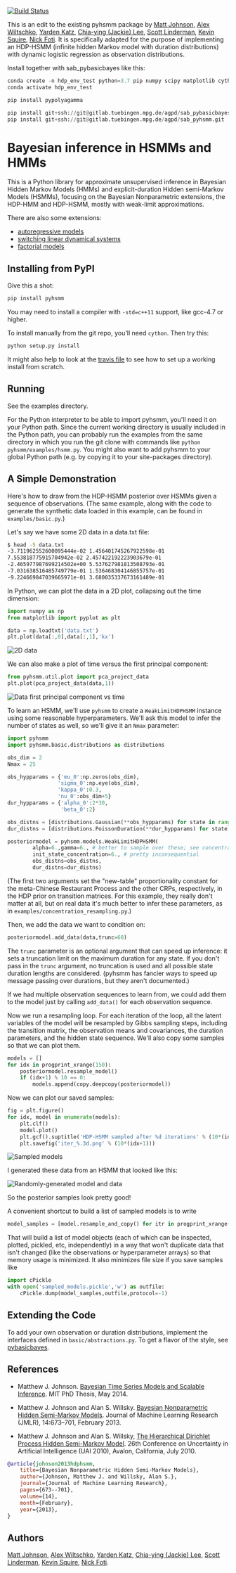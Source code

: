 [![Build
Status](https://travis-ci.org/mattjj/pyhsmm.svg?branch=master)](https://travis-ci.org/mattjj/pyhsmm)

This is an edit to the existing pyhsmm package by [Matt Johnson](https://github.com/mattjj), [Alex Wiltschko](https://github.com/alexbw), [Yarden Katz](https://github.com/yarden), [Chia-ying (Jackie) Lee](https://github.com/jacquelineCelia), [Scott Linderman](https://github.com/slinderman), [Kevin Squire](https://github.com/kmsquire), [Nick Foti](https://github.com/nfoti). It is specifically adapted for the purpose of implementing an HDP-HSMM (infinite hidden Markov model with duration distributions) with dynamic logistic regression as observation distributions.

Install together with sab_pybasicbayes like this:

```python
conda create -n hdp_env_test python=3.7 pip numpy scipy matplotlib cython nose future requests 
conda activate hdp_env_test

pip install pypolyagamma

pip install git+ssh://git@gitlab.tuebingen.mpg.de/agpd/sab_pybasicbayes.git
pip install git+ssh://git@gitlab.tuebingen.mpg.de/agpd/sab_pyhsmm.git
```

# Bayesian inference in HSMMs and HMMs #

This is a Python library for approximate unsupervised inference in
Bayesian Hidden Markov Models (HMMs) and explicit-duration Hidden semi-Markov
Models (HSMMs), focusing on the Bayesian Nonparametric extensions, the HDP-HMM
and HDP-HSMM, mostly with weak-limit approximations.

There are also some extensions:

* [autoregressive models](https://github.com/mattjj/pyhsmm-autoregressive)
* [switching linear dynamical systems](https://github.com/mattjj/pyhsmm-slds)
* [factorial models](https://github.com/mattjj/pyhsmm-factorial)

## Installing from PyPI ##

Give this a shot:

```bash
pip install pyhsmm
```

You may need to install a compiler with `-std=c++11` support, like gcc-4.7 or higher.

To install manually from the git repo, you'll need `cython`. Then try this:

```bash
python setup.py install
```

It might also help to look at the [travis file](https://raw.githubusercontent.com/mattjj/pyhsmm/master/.travis.yml) to
see how to set up a working install from scratch.

## Running ##

See the examples directory.

For the Python interpreter to be able to import pyhsmm, you'll need it on your
Python path. Since the current working directory is usually included in the
Python path, you can probably run the examples from the same directory in which
you run the git clone with commands like `python pyhsmm/examples/hsmm.py`. You
might also want to add pyhsmm to your global Python path (e.g. by copying it to
your site-packages directory).

## A Simple Demonstration ##

Here's how to draw from the HDP-HSMM posterior over HSMMs given a sequence of
observations. (The same example, along with the code to generate the synthetic
data loaded in this example, can be found in `examples/basic.py`.)

Let's say we have some 2D data in a data.txt file:

```bash
$ head -5 data.txt
-3.711962552600095444e-02 1.456401745267922598e-01
7.553818775915704942e-02 2.457422192223903679e-01
-2.465977987699214502e+00 5.537627981813508793e-01
-7.031638516485749779e-01 1.536468304146855757e-01
-9.224669847039665971e-01 3.680035337673161489e-01
```

In Python, we can plot the data in a 2D plot, collapsing out the time dimension:

```python
import numpy as np
from matplotlib import pyplot as plt

data = np.loadtxt('data.txt')
plt.plot(data[:,0],data[:,1],'kx')
```

![2D data](https://raw.githubusercontent.com/mattjj/pyhsmm/master/images/data.png)

We can also make a plot of time versus the first principal component:

```python
from pyhsmm.util.plot import pca_project_data
plt.plot(pca_project_data(data,1))
```

![Data first principal component vs time](https://raw.githubusercontent.com/mattjj/pyhsmm/master/images/data_vs_time.png)

To learn an HSMM, we'll use `pyhsmm` to create a `WeakLimitHDPHSMM` instance
using some reasonable hyperparameters. We'll ask this model to infer the number
of states as well, so we'll give it an `Nmax` parameter:

```python
import pyhsmm
import pyhsmm.basic.distributions as distributions

obs_dim = 2
Nmax = 25

obs_hypparams = {'mu_0':np.zeros(obs_dim),
                'sigma_0':np.eye(obs_dim),
                'kappa_0':0.3,
                'nu_0':obs_dim+5}
dur_hypparams = {'alpha_0':2*30,
                 'beta_0':2}

obs_distns = [distributions.Gaussian(**obs_hypparams) for state in range(Nmax)]
dur_distns = [distributions.PoissonDuration(**dur_hypparams) for state in range(Nmax)]

posteriormodel = pyhsmm.models.WeakLimitHDPHSMM(
        alpha=6.,gamma=6., # better to sample over these; see concentration-resampling.py
        init_state_concentration=6., # pretty inconsequential
        obs_distns=obs_distns,
        dur_distns=dur_distns)
```

(The first two arguments set the "new-table" proportionality constant for the
meta-Chinese Restaurant Process and the other CRPs, respectively, in the HDP
prior on transition matrices. For this example, they really don't matter at
all, but on real data it's much better to infer these parameters, as in
`examples/concentration_resampling.py`.)

Then, we add the data we want to condition on:

```python
posteriormodel.add_data(data,trunc=60)
```

The `trunc` parameter is an optional argument that can speed up inference: it
sets a truncation limit on the maximum duration for any state. If you don't
pass in the `trunc` argument, no truncation is used and all possible state
duration lengths are considered. (pyhsmm has fancier ways to speed up message
passing over durations, but they aren't documented.)

If we had multiple observation sequences to learn from, we could add them to the
model just by calling `add_data()` for each observation sequence.

Now we run a resampling loop. For each iteration of the loop, all the latent
variables of the model will be resampled by Gibbs sampling steps, including the
transition matrix, the observation means and covariances, the duration
parameters, and the hidden state sequence. We'll also copy some samples so that
we can plot them.

```python
models = []
for idx in progprint_xrange(150):
    posteriormodel.resample_model()
    if (idx+1) % 10 == 0:
        models.append(copy.deepcopy(posteriormodel))
```

Now we can plot our saved samples:

```python
fig = plt.figure()
for idx, model in enumerate(models):
    plt.clf()
    model.plot()
    plt.gcf().suptitle('HDP-HSMM sampled after %d iterations' % (10*(idx+1)))
    plt.savefig('iter_%.3d.png' % (10*(idx+1)))
```

![Sampled models](https://raw.githubusercontent.com/mattjj/pyhsmm/master/images/posterior_animation.gif)

I generated these data from an HSMM that looked like this:

![Randomly-generated model and data](https://raw.githubusercontent.com/mattjj/pyhsmm/master/images/truth.png)

So the posterior samples look pretty good!

A convenient shortcut to build a list of sampled models is to write

```python
model_samples = [model.resample_and_copy() for itr in progprint_xrange(150)]
```

That will build a list of model objects (each of which can be inspected,
plotted, pickled, etc, independently) in a way that won't duplicate data that
isn't changed (like the observations or hyperparameter arrays) so that memory
usage is minimized. It also minimizes file size if you save samples like

```python
import cPickle
with open('sampled_models.pickle','w') as outfile:
    cPickle.dump(model_samples,outfile,protocol=-1)
```

## Extending the Code ##
To add your own observation or duration distributions, implement the interfaces
defined in `basic/abstractions.py`. To get a flavor of
the style, see [pybasicbayes](https://github.com/mattjj/pybasicbayes).

## References ##
* Matthew J. Johnson. [Bayesian Time Series Models and Scalable
  Inference](http://www.mit.edu/~mattjj/thesis.pdf). MIT PhD Thesis, May 2014.

* Matthew J. Johnson and Alan S. Willsky. [Bayesian Nonparametric Hidden
  Semi-Markov Models](http://www.jmlr.org/papers/volume14/johnson13a/johnson13a.pdf).
  Journal of Machine Learning Research (JMLR), 14:673–701, February 2013.

* Matthew J. Johnson and Alan S. Willsky, [The Hierarchical Dirichlet Process
  Hidden Semi-Markov Model](http://www.mit.edu/~mattjj/papers/uai2010.pdf). 26th
  Conference on Uncertainty in Artificial Intelligence (UAI 2010), Avalon,
  California, July 2010.

```bibtex
@article{johnson2013hdphsmm,
    title={Bayesian Nonparametric Hidden Semi-Markov Models},
    author={Johnson, Matthew J. and Willsky, Alan S.},
    journal={Journal of Machine Learning Research},
    pages={673--701},
    volume={14},
    month={February},
    year={2013},
}
```

## Authors ##

[Matt Johnson](https://github.com/mattjj), [Alex Wiltschko](https://github.com/alexbw), [Yarden Katz](https://github.com/yarden), [Chia-ying (Jackie) Lee](https://github.com/jacquelineCelia), [Scott Linderman](https://github.com/slinderman), [Kevin Squire](https://github.com/kmsquire), [Nick Foti](https://github.com/nfoti).

